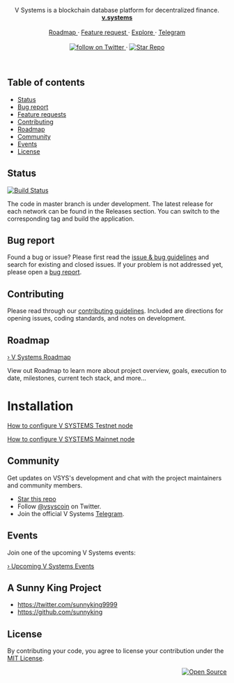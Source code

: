 <div align="center">
  <a href="https://v.systems">
    <img src="https://raw.githubusercontent.com/virtualeconomy/v-systems/master/V-Logo-Shadow.png" alt>
  </a>
  <p align="center">
    V Systems is a blockchain database platform for decentralized finance.  
    <br/>
    <a href="https://v.systems">
      <strong>v.systems</strong>
    </a>
    <br/>
    <br/>
    <a href="https://github.com/virtualeconomy/v-systems/blob/master/ROADMAP.md" alt="Roadmap">
      Roadmap
    </a>
    &middot;
    <a href="https://github.com/virtualeconomy/v-systems/issues/new?template=feature_request.md" alt="Feature request">
      Feature request
    </a>
    &middot;
    <a href="https://github.com/virtualeconomy/">
      Explore
    </a>
    &middot;
    <a href="https://t.me/VSYSOfficialGroup">
      Telegram
    </a>
    <br/>
    <br/>
    <a href="https://twitter.com/intent/follow?screen_name=VSYSCoin">
      <img src="https://img.shields.io/twitter/url/https/twitter.com/VSYSCoin.svg?style=social&label=Follow%20%40VSYSCoin&logo=twitter" alt="follow on Twitter">
    </a>
    &middot;
    <a href="https://github.com/virtualeconomy/v-systems/stargazers">
      <img src="https://img.shields.io/github/stars/virtualeconomy/v-systems.svg?style=social&label=Star&maxAge=2592000" alt="Star Repo">
    </a>   
  </p>
</div>

<br/>


## Table of contents

- [Status](#status)
- [Bug report](#bug-report)
- [Feature requests](#feature-requests)
- [Contributing](#contributing)
- [Roadmap](#roadmap)
- [Community](#community)
- [Events](#events)
- [License](#license)


## Status

[![Build Status](https://travis-ci.org/virtualeconomy/v-systems.svg?branch=master)](https://travis-ci.org/virtualeconomy/v-systems)

The code in master branch is under development. The latest release for each network can be found in the Releases section. You can switch to the corresponding tag and build the application.


## Bug report

Found a bug or issue? Please first read the [issue & bug guidelines](/CONTRIBUTING.md#using-the-issue-tracker) and search for existing and closed issues. If your problem is not addressed yet, please open a [bug report](https://github.com/virtualeconomy/v-systems/issues/new?template=bug_report.md).

## Contributing

Please read through our [contributing guidelines](/CONTRIBUTING.md). Included are directions for opening issues, coding standards, and notes on development.


## Roadmap

[ › V Systems Roadmap](https://github.com/virtualeconomy/v-systems/blob/master/ROADMAP.md)

View out Roadmap to learn more about project overview, goals, execution to date, milestones, current tech stack, and more...

# Installation

[How to configure V SYSTEMS Testnet node](https://github.com/virtualeconomy/v-systems/documentation/How-to-install-V-Systems-mainnet-Node.md)

[How to configure V SYSTEMS Mainnet node](https://github.com/virtualeconomy/v-systems/wiki/How-to-install-V-Systems-mainnet-Node)


## Community

Get updates on VSYS's development and chat with the project maintainers and community members.

- [Star this repo](https://github.com/virtualeconomy/v-systems/stargazers)
- Follow [@vsyscoin](https://twitter.com/VSYSCoin) on Twitter.
- Join the official V Systems [Telegram](https://t.me/VSYSOfficialGroup).


## Events

Join one of the upcoming V Systems events:

[› Upcoming V Systems Events](https://github.com/virtualeconomy/v-systems/blob/master/EVENTS.md)



## A Sunny King Project
- <https://twitter.com/sunnyking9999>
- <https://github.com/sunnyking>


## License

By contributing your code, you agree to license your contribution under the [
MIT License](LICENSE).


<div align="right">
  <a href="https://opensource.guide/how-to-contribute/#why-contribute-to-open-source">
    <img src="https://badges.frapsoft.com/os/v3/open-source.png?v=103)](https://github.com/ellerbrock/open-source-badges/" alt="Open Source">
  </a>
</div>

